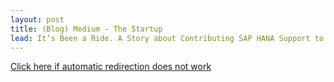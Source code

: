 ```yaml
---
layout: post
title: (Blog) Medium - The Startup
lead: It’s Been a Ride. A Story about Contributing SAP HANA Support to QGIS
---
```


<a href = 'https://medium.com/swlh/its-been-a-ride-24fe0f81799d?source=friends_link&sk=577b14d48b0cab273e6821334e13ff3e'>
    Click here if automatic redirection does not work
</a>

<script type='text/javascript'>
    location.href = 'https://medium.com/swlh/its-been-a-ride-24fe0f81799d?source=friends_link&sk=577b14d48b0cab273e6821334e13ff3e';
</script>